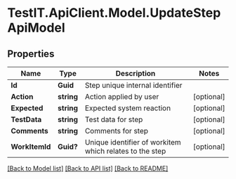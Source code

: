 # TestIT.ApiClient.Model.UpdateStepApiModel

## Properties

Name | Type | Description | Notes
------------ | ------------- | ------------- | -------------
**Id** | **Guid** | Step unique internal identifier | 
**Action** | **string** | Action applied by user | [optional] 
**Expected** | **string** | Expected system reaction | [optional] 
**TestData** | **string** | Test data for step | [optional] 
**Comments** | **string** | Comments for step | [optional] 
**WorkItemId** | **Guid?** | Unique identifier of workitem which relates to the step | [optional] 

[[Back to Model list]](../README.md#documentation-for-models) [[Back to API list]](../README.md#documentation-for-api-endpoints) [[Back to README]](../README.md)

